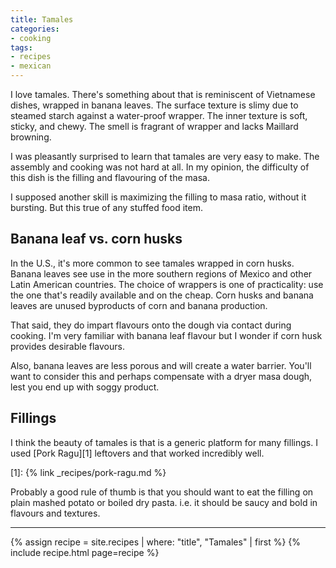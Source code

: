 ```yaml
---
title: Tamales
categories:
- cooking
tags:
- recipes
- mexican
---
```


I love tamales.
There's something about that is reminiscent of Vietnamese dishes, wrapped in banana leaves.
The surface texture is slimy due to steamed starch against a water-proof wrapper.
The inner texture is soft, sticky, and chewy.
The smell is fragrant of wrapper and lacks Maillard browning.

I was pleasantly surprised to learn that tamales are very easy to make.
The assembly and cooking was not hard at all.
In my opinion, the difficulty of this dish is the filling and flavouring of the masa.

I supposed another skill is maximizing the filling to masa ratio, without it bursting.
But this true of any stuffed food item.

## Banana leaf vs. corn husks

In the U.S., it's more common to see tamales wrapped in corn husks.
Banana leaves see use in the more southern regions of Mexico and other Latin American countries.
The choice of wrappers is one of practicality: use the one that's readily available and on the cheap.
Corn husks and banana leaves are unused byproducts of corn and banana production.

That said, they do impart flavours onto the dough via contact during cooking.
I'm very familiar with banana leaf flavour but I wonder if corn husk provides desirable flavours.

Also, banana leaves are less porous and will create a water barrier.
You'll want to consider this and perhaps compensate with a dryer masa dough, lest you end up with soggy product.

## Fillings

I think the beauty of tamales is that is a generic platform for many fillings.
I used [Pork Ragu][1] leftovers and that worked incredibly well.

[1]: {% link _recipes/pork-ragu.md %}

Probably a good rule of thumb is that you should want to eat the filling on plain mashed potato or boiled dry pasta.
i.e. it should be saucy and bold in flavours and textures.

---

{% assign recipe = site.recipes | where: "title",  "Tamales" | first %}
{% include recipe.html page=recipe %}
